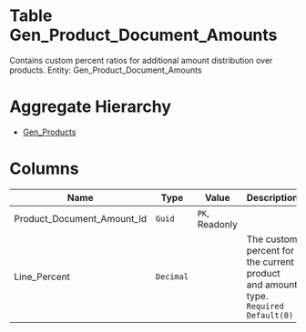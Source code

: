 # Table Gen_Product_Document_Amounts

Contains custom percent ratios for additional amount distribution over products. Entity: Gen_Product_Document_Amounts

# Aggregate Hierarchy

* [Gen_Products](Gen_Products.md)

# Columns

| Name | Type | Value | Description |
| - | - | - | --- |
|Product_Document_Amount_Id|`Guid`|`PK`, Readonly||
|Line_Percent|`Decimal`||The custom percent for the current product and amount type. `Required` `Default(0)` |
